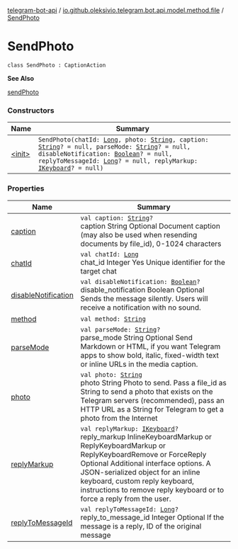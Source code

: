 [telegram-bot-api](../../index.md) / [io.github.oleksivio.telegram.bot.api.model.method.file](../index.md) / [SendPhoto](./index.md)

# SendPhoto

`class SendPhoto : CaptionAction`

**See Also**

[sendPhoto](#)

### Constructors

| Name | Summary |
|---|---|
| [&lt;init&gt;](-init-.md) | `SendPhoto(chatId: `[`Long`](https://kotlinlang.org/api/latest/jvm/stdlib/kotlin/-long/index.html)`, photo: `[`String`](https://kotlinlang.org/api/latest/jvm/stdlib/kotlin/-string/index.html)`, caption: `[`String`](https://kotlinlang.org/api/latest/jvm/stdlib/kotlin/-string/index.html)`? = null, parseMode: `[`String`](https://kotlinlang.org/api/latest/jvm/stdlib/kotlin/-string/index.html)`? = null, disableNotification: `[`Boolean`](https://kotlinlang.org/api/latest/jvm/stdlib/kotlin/-boolean/index.html)`? = null, replyToMessageId: `[`Long`](https://kotlinlang.org/api/latest/jvm/stdlib/kotlin/-long/index.html)`? = null, replyMarkup: `[`IKeyboard`](../../io.github.oleksivio.telegram.bot.api.model.objects.std.keyboard/-i-keyboard.md)`? = null)` |

### Properties

| Name | Summary |
|---|---|
| [caption](caption.md) | `val caption: `[`String`](https://kotlinlang.org/api/latest/jvm/stdlib/kotlin/-string/index.html)`?`<br>caption	String	Optional	Document caption (may also be used when resending documents by file_id), 0-1024 characters |
| [chatId](chat-id.md) | `val chatId: `[`Long`](https://kotlinlang.org/api/latest/jvm/stdlib/kotlin/-long/index.html)<br>chat_id Integer Yes Unique identifier for the target chat |
| [disableNotification](disable-notification.md) | `val disableNotification: `[`Boolean`](https://kotlinlang.org/api/latest/jvm/stdlib/kotlin/-boolean/index.html)`?`<br>disable_notification	Boolean	Optional	Sends the message silently. Users will receive a notification with no sound. |
| [method](method.md) | `val method: `[`String`](https://kotlinlang.org/api/latest/jvm/stdlib/kotlin/-string/index.html) |
| [parseMode](parse-mode.md) | `val parseMode: `[`String`](https://kotlinlang.org/api/latest/jvm/stdlib/kotlin/-string/index.html)`?`<br>parse_mode	String	Optional	Send Markdown or HTML, if you want Telegram apps to show bold, italic, fixed-width text or inline URLs in the media caption. |
| [photo](photo.md) | `val photo: `[`String`](https://kotlinlang.org/api/latest/jvm/stdlib/kotlin/-string/index.html)<br>photo  String  Photo to send. Pass a file_id as String to send a photo that exists on the Telegram servers (recommended), pass an HTTP URL as a String for Telegram to get a photo from the Internet |
| [replyMarkup](reply-markup.md) | `val replyMarkup: `[`IKeyboard`](../../io.github.oleksivio.telegram.bot.api.model.objects.std.keyboard/-i-keyboard.md)`?`<br>reply_markup	InlineKeyboardMarkup or ReplyKeyboardMarkup or ReplyKeyboardRemove or ForceReply	Optional	Additional interface options. A JSON-serialized object for an inline keyboard, custom reply keyboard, instructions to remove reply keyboard or to force a reply from the user. |
| [replyToMessageId](reply-to-message-id.md) | `val replyToMessageId: `[`Long`](https://kotlinlang.org/api/latest/jvm/stdlib/kotlin/-long/index.html)`?`<br>reply_to_message_id	Integer	Optional	If the message is a reply, ID of the original message |

